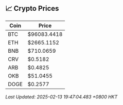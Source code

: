 ## 📈 Crypto Prices

| Coin | Price |
| ---- | ----- |
| BTC | $96083.4418 |
| ETH | $2665.1152 |
| BNB | $710.0659 |
| CRV | $0.5182 |
| ARB | $0.4825 |
| OKB | $51.0455 |
| DOGE | $0.2577 |

_Last Updated: 2025-02-13 19:47:04.483 +0800 HKT_